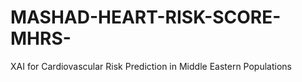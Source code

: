 # MASHAD-HEART-RISK-SCORE-MHRS-
XAI for Cardiovascular Risk Prediction in Middle Eastern Populations
